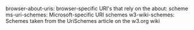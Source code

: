 browser-about-uris: browser-specific URI's that rely on the about: scheme
ms-uri-schemes: Microsoft-specific URI schemes
w3-wiki-schemes: Schemes taken from the UriSchemes article on the w3.org wiki
